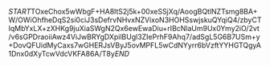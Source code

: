 $START$TOxeChox5wWbgF+HA8ltS2j5k+00xeSSjXq/AoogBQtlNZTsmg8BA+W/OWiOhfheDqS2si0ciJ3sDefrvNHvxNZVixoN3HOHSswjskuQYqiQ4/zbyCTIqMbYxLX+zXHKg9juXiaSWgN2Qx6ewEwaDiu+rIBcNlaUm9Ux0Ymy2iO/2vt/v6sGPDraoiiAwz4ViJwBRYgDXpilBUgl3ZIePrhF9Ahq7/adSgL5G6B7USm+y+DovQFUidMyCaxs7wGHERJsVByJ5ovMPFL5wCdNYyrr6bVzftYYHGTQgyA1Dnx0dXyTcwVdcVKFA86A/T8y$END$
